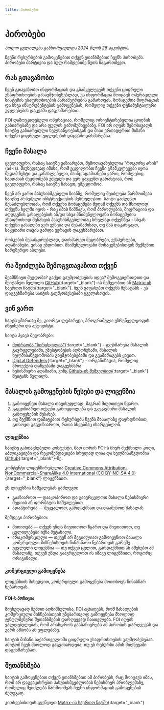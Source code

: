 ```yaml
---
title: პირობები
---
```


# პირობები

*ბოლო ცვლილება განხორციელდა 2024 წლის 26 აგვისტოს.*

ჩვენი რესურსების გამოყენებით თქვენ ეთანხმებით ჩვენს პირობებს. პირობები მარტივია და 
სულ რამდენიმე წუთს წაგართმევთ.


## რას გთავაზობთ

ჩვენ გთავაზობთ ინფორმაციას და გზამკვლევებს თქვენი ციფრული უსაფრთხოების გასაუმჯობესებლად, 
ეს ინფორმაცია მოიცავს ოპერაციული სისტემის უსაფრთხოების პარამეტრების გამართვას, მონაცემთა შიფრაციას
და სხვა ინსტრუმენტების გამოყენებას, რომელიც თქვენი ფუნამენტალური უფლებების დაცვაში დაგეხმარებათ.

FOI დამოუკიდებელი ოპერაციაა, რომელიც ორიენტირებულია ცოდნის გაზიარებაზე და არა 
ფულის გამომუშავებაზე. FOI არ იღებს შემოსავალს საიტზე გაზიარებული ხელსაწყოებისგან
და მისი ერთადერთი მიზანი თქვენი ციფრული უფლებების დაცვაში დახმარებაა.


## ჩვენი მასალა

ყველაფერი, რასაც საიტზე ვაზიარებთ, შემოთავაზებულია "როგორც არის" (as-is). მიუხედავად იმისა, 
რომ ვცდილობთ ჩვენი გზამკვლევები იყოს მუდამ ზუსტი და განახლებული, მაინც ადამიანები ვართ, რომლებიც
ხანდახან შეცდომებს უშვებენ და ვერ გავცემთ გარანტიას, რომ ყველაფერი, რასაც საიტზე ნახავთ, 
უშეცდომოა.

ჩვენ არ ვართ პასუხისმგებელი ზიანზე, რომელიც შეიძლება წარმოიშვას საიტზე არსებული ინსტრუქციების
შესრულებით. საიტი გაძლევთ შესაძლებლობას, რომ თქვენი მონაცემები მუდამ თქვენს და მხოლოდ
თქვენს ხელში იყოს - რაც იმას ნიშნავს, რომ პაროლების, შიფრაციის და აღდგენის გასაღებების ან/და სხვა
მნიშვნელოვანი მონაცემების უსაფრთხოდ შენახვის პასუხისმგებლობაც სრულად თქვენზეა - სხვას თქვენი
გასაღები ვერ ექნება და შესაბამისად, თუ მას დაკარგავთ, საკუთარი თავის გარდა ვერავინ დაგეხმარებათ.

რისკების შესამცირებლად, დაიხმარეთ მეგობრები, ექსპერტები, ადამიანები, ვისაც ენდობით.
მნიშვნელოვანი მონაცემებისთვის შექმენით სარეზერვო ასლები.


## რა შეიძლება შემოგვთავაზოთ თქვენ

შეამჩნიეთ შეცდომა? გაქვთ გაუმჯობესების იდეა? შემოგვიერთდით და შეიტანეთ წვლილი
[GitHub](https://github.com/foige/security.foi.ge){:target="_blank"}-ის მეშვეობით 
ან [Matrix-ის საერთო ჩატში](https://matrix.to/#/!HafrmTJpmVAswboDrb:mozilla.org?via=matrix.org&client=element.io){:target="_blank"}. 
ჩვენ ვაფასებთ თქვენს შენატანს - ეს დაგვეხმარება საიტის გაუმჯობესებაში ყველასთვის.


## ვინ ვართ

საიტს ვმართავ მე, გიორგი ლუბარეცი, პროგრამული უზრუნველყოფის ინჟინერი და აქტივისტი.

საიტს ჰყავს მეგობრები:

- [მოძრაობა "სირცხვილია"](https://shame.ge/){:target="_blank"} - გვეხმარება მასალის გავრცელებაში, უზუსტობების აღმოჩენაში, მასალის ხელმისაწვდომობის გაუმჯობესებაში და გვამარაგებს ყავით.
- [Digital Defenders](https://www.digitaldefenders.org/){:target="_blank"} - ორგანიზაცია, რომელიც პროექტის დაწყებაში დაგვეხმარა.
- ნებისმიერი ადამიანი, ვინც [Github-ის მეშვეობით](https://github.com/foige/security.foi.ge){:target="_blank"} შეიტანს წვლილს.


## მასალის გამოყენების წესები და ლიცენზია

1. გამოიყენეთ მასალა თავისუფლად, მაგრამ მიუთითეთ წყარო.
2. გაგვიზიარეთ თქვენი გამოცდილება და უკუკავშირი მასალის გამოყენების შესახებ.
3. თუ შექმნით დამატებით რესურსებს ჩვენს მასალაზე დაყრდნობით, გთხოვთ გაგვიზიაროთ, რათა სხვებმაც ისარგებლონ.

### ლიცენზია

საიტზე განთავსებული კონტენტი, მათ შორის FOI-ს მიერ შექმნილი კოდი, აპლიკაციები და 
რეკომენდაციები სრულად ღიაა და ხელმისაწვდომია [Github](https://github.com/foige/security.foi.ge){:target="_blank"}-ზე.

კონტენტი ლიცენზირებულია [Creative Commons Attribution-NonCommercial-ShareAlike 4.0 International (CC BY-NC-SA 4.0)](https://github.com/foige/security.foi.ge/blob/main/LICENSE){:target="_blank"} ლიცენზიით.

ეს ლიცენზია საშუალებას გაძლევთ:

- გააზიაროთ — დააკოპიროთ და გაავრცელოთ მასალა ნებისმიერი მედიის ან ფორმატის საშუალებით
- ადაპტირება — შეცვალოთ, გარდაქმნათ და დააშენოთ მასალას

შემდეგი პირობებით:

- მითითება — თქვენ უნდა მიუთითოთ წყარო და მიუთითოთ, თუ ცვლილებები იქნა შეტანილი.
- არაკომერციული — თქვენ არ შეგიძლიათ გამოიყენოთ მასალა კომერციული მიზნებისთვის წინასწარი ნებართვის გარეშე.
- უცვლელი ლიცენზია — თუ თქვენ ცვლით, გარდაქმნით ან აშენებთ ამ მასალაზე, თქვენ უნდა გაავრცელოთ ის იმავე ლიცენზიით, როგორც ორიგინალი.

### კომერციული გამოყენება

ლიცენზიის მიხედვით, კომერციული გამოყენება მოითხოვს წინასწარ ნებართვას.

#### FOI-ს პოზიცია

მიუხედავად ზემოთ აღნიშნულისა, FOI აცხადებს, რომ მასალების კომერციული მიზნებისთვის უნებართვოდ
გამოყენება მხოლოდ ჯენტლმენური შეთანხმების დარღვევად ჩაითვლება. 
FOI იღებს ვალდებულებას, რომ არასდროს გაასაჩივრებს ამ პირობის დარღვევას და უარს ამბობს ამ უფლებაზე.


საიტის მიზანი საქართველოში ციფრული უსაფრთხოების გაუმჯობესებაა. ამიტომ ჩვენ მხოლოდ გაგვიხარდება, თუ 
ეს რესურსი ამის მიღწევაში დაგეხმარებათ.

## შეთანხმება

საიტის გამოყენებით თქვენ ეთანხმებით ამ პირობებს, რაც მოიცავს იმას, 
რომ არ დაგვაკისრებთ პასუხისმგებლობას ნებისმიერ პრობლემაზე, რომელიც შეიძლება წარმოიშვას ჩვენი 
ინფორმაციის გამოყენების შედეგად.

კითხვებისთვის გვეწვიეთ [Matrix-ის საერთო ჩატში](https://matrix.to/#/!HafrmTJpmVAswboDrb:mozilla.org?via=matrix.org&client=element.io){:target="_blank"}